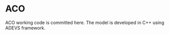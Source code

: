 ACO
===
ACO working code is committed here. The model is developed in C++ using ADEVS framework.   
